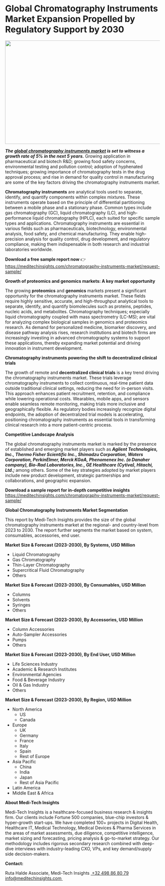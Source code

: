 <H1> Global Chromatography Instruments Market Expansion Propelled by Regulatory Support by 2030 </H1>
<img class="alignnone size-large wp-image-1853" src="http://dailyinvestorhub.com/wp-content/uploads/2025/06/Chromatography-Instruments-Market-1024x537.png" alt="" width="640" height="336" />

<strong><em>The </em></strong><a href="https://meditechinsights.com/chromatography-instruments-market/"><strong><em>global chromatography instruments market</em></strong></a><strong><em> is set to witness a growth rate of 5% in the next 5 years.</em></strong> Growing application in pharmaceutical and biotech R&amp;D; growing food safety concerns, environmental testing and pollution control; adoption of hyphenated techniques; growing importance of chromatography tests in the drug approval process; and rise in demand for quality control in manufacturing are some of the key factors driving the chromatography instruments market.

<strong>Chromatography instruments</strong> are analytical tools used to separate, identify, and quantify components within complex mixtures. These instruments operate based on the principle of differential partitioning between a mobile phase and a stationary phase. Common types include gas chromatography (GC), liquid chromatography (LC), and high-performance liquid chromatography (HPLC), each suited for specific sample types and applications. Chromatography instruments are essential in various fields such as pharmaceuticals, biotechnology, environmental analysis, food safety, and chemical manufacturing. They enable high-precision analysis for quality control, drug development, and regulatory compliance, making them indispensable in both research and industrial laboratories worldwide.

<strong>Download a free sample report now</strong> 👉
<a href="https://meditechinsights.com/chromatography-instruments-market/request-sample/">https://meditechinsights.com/chromatography-instruments-market/request-sample/</a>

<strong>Growth of proteomics and genomics markets: A key market opportunity</strong>

The growing <strong>proteomics</strong> and <strong>genomics</strong> markets present a significant opportunity for the chromatography instruments market. These fields require highly sensitive, accurate, and high-throughput analytical tools to separate, identify, and quantify biomolecules such as proteins, peptides, nucleic acids, and metabolites. Chromatography techniques; especially liquid chromatography coupled with mass spectrometry (LC-MS); are vital for analyzing complex biological samples in genomics and proteomics research. As demand for personalized medicine, biomarker discovery, and disease pathway analysis rises, research institutions and biotech firms are increasingly investing in advanced chromatography systems to support these applications, thereby expanding market potential and driving innovation in instrument development.

<strong>Chromatography instruments powering the shift to decentralized clinical trials</strong>

The growth of remote and <strong>decentralized clinical trials</strong> is a key trend driving the chromatography instruments market. These trials leverage chromatography instruments to collect continuous, real-time patient data outside traditional clinical settings, reducing the need for in-person visits. This approach enhances patient recruitment, retention, and compliance while lowering operational costs. Wearables, mobile apps, and sensors enable seamless remote monitoring, making trials more inclusive and geographically flexible. As regulatory bodies increasingly recognize digital endpoints, the adoption of decentralized trial models is accelerating, positioning chromatography instruments as essential tools in transforming clinical research into a more patient-centric process.

<strong>Competitive Landscape Analysis</strong>

The global chromatography instruments market is marked by the presence of established and emerging market players such as<strong><em> Agilent Technologies, Inc., Thermo Fisher Scientific Inc., Shimadzu Corporation, Waters Corporation, PerkinElmer, Merck KGaA, Phenomenex Inc. (a Danaher company), Bio-Rad Laboratories, Inc., GE Healthcare (Cytiva), Hitachi, Ltd.; </em></strong>among others. Some of the key strategies adopted by market players include new product development, strategic partnerships and collaborations, and geographic expansion.

<strong>Download a sample report for in-depth competitive insights</strong><strong>
</strong><a href="https://meditechinsights.com/chromatography-instruments-market/request-sample/">https://meditechinsights.com/chromatography-instruments-market/request-sample/</a>

<strong>Global Chromatography Instruments Market Segmentation</strong>

This report by Medi-Tech Insights provides the size of the global chromatography instruments market at the regional- and country-level from 2023 to 2030. The report further segments the market based on system, consumables, accessories, end user.

<strong>Market Size &amp; Forecast (2023-2030), By Systems, USD Million</strong>
<ul>
 	<li>Liquid Chromatography</li>
 	<li>Gas Chromatography</li>
 	<li>Thin-Layer Chromatography</li>
 	<li>Supercritical Fluid Chromatography</li>
 	<li>Others</li>
</ul>
<strong>Market Size &amp; Forecast (2023-2030), By Consumables, USD Million</strong>
<ul>
 	<li>Columns</li>
 	<li>Solvents</li>
 	<li>Syringes</li>
 	<li>Others</li>
</ul>
<strong>Market Size &amp; Forecast (2023-2030), By Accessories, USD Million</strong>
<ul>
 	<li>Column Accessories</li>
 	<li>Auto-Sampler Accessories</li>
 	<li>Pumps</li>
 	<li>Others</li>
</ul>
<strong>Market Size &amp; Forecast (2023-2030), By End User, USD Million</strong>
<ul>
 	<li>Life Sciences Industry</li>
 	<li>Academic &amp; Research Institutes</li>
 	<li>Environmental Agencies</li>
 	<li>Food &amp; Beverage Industry</li>
 	<li>Oil &amp; Gas Industry</li>
 	<li>Others</li>
</ul>
<strong>Market Size &amp; Forecast (2023-2030), By Region, USD Million</strong>
<ul>
 	<li>North America
<ul>
 	<li>US</li>
 	<li>Canada</li>
</ul>
</li>
 	<li>Europe
<ul>
 	<li>UK</li>
 	<li>Germany</li>
 	<li>France</li>
 	<li>Italy</li>
 	<li>Spain</li>
 	<li>Rest of Europe</li>
</ul>
</li>
 	<li>Asia Pacific
<ul>
 	<li>China</li>
 	<li>India</li>
 	<li>Japan</li>
 	<li>Rest of Asia Pacific</li>
</ul>
</li>
 	<li>Latin America</li>
 	<li>Middle East &amp; Africa</li>
</ul>
<strong>About Medi-Tech Insights</strong>

Medi-Tech Insights is a healthcare-focused business research &amp; insights firm. Our clients include Fortune 500 companies, blue-chip investors &amp; hyper-growth start-ups. We have completed 100+ projects in Digital Health, Healthcare IT, Medical Technology, Medical Devices &amp; Pharma Services in the areas of market assessments, due diligence, competitive intelligence, market sizing and forecasting, pricing analysis &amp; go-to-market strategy. Our methodology includes rigorous secondary research combined with deep-dive interviews with industry-leading CXO, VPs, and key demand/supply side decision-makers.

<strong>Contact:</strong>

Ruta Halde
Associate, Medi-Tech Insights
<u> +32 498 86 80 79
</u><a href="mailto:info@meditechinsights.com">info@meditechinsights.com</a><u> </u>
